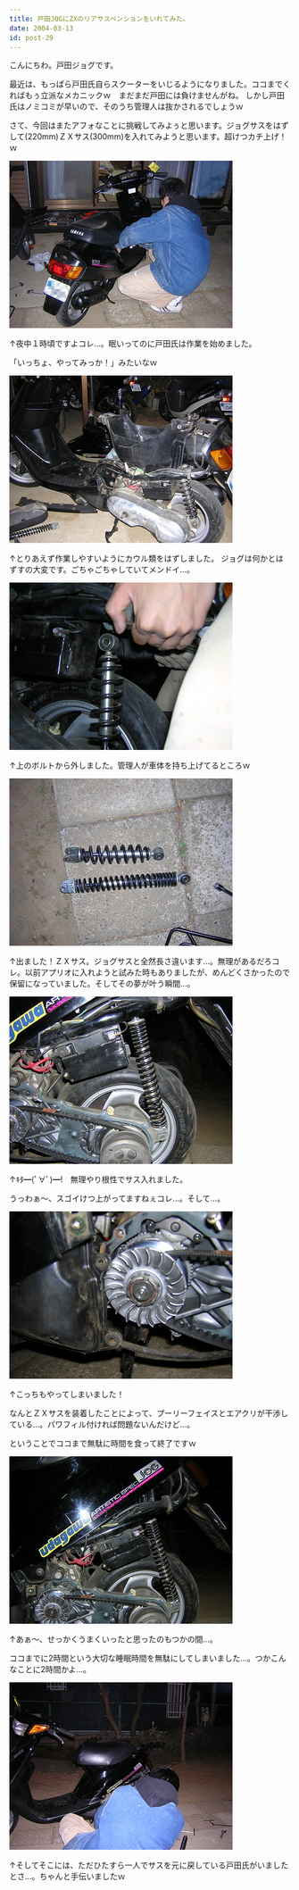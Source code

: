 ```yaml
---
title: 戸田JOGにZXのリアサスペンションをいれてみた。
date: 2004-03-13
id: post-29
---
```



<p class="sentence">こんにちわ。戸田ジョグです。</p>
<p class="sentence">最近は、もっぱら戸田氏自らスクーターをいじるようになりました。ココまでくればもぅ立派なメカニックｗ　まだまだ戸田には負けませんがね。 しかし戸田氏はノミコミが早いので、そのうち管理人は抜かされるでしょうｗ</p>
<p class="sentence spacing10">さて、今回はまたアフォなことに挑戦してみよぅと思います。ジョグサスをはずして(220mm)ＺＸサス(300mm)を入れてみようと思います。超けつカチ上げ！ｗ</p>
<div class="center spacing"><img src="/photo/diary/2004.03.13_zx1.jpg" alt=""></div>
<p class="sentence">↑夜中１時頃ですよコレ...。眠いってのに戸田氏は作業を始めました。</p>
<p class="sentence spacing10">「いっちょ、やってみっか！」みたいなｗ</p>
<div class="center spacing"><img src="/photo/diary/2004.03.13_zx2.jpg" alt=""></div>
<p class="sentence spacing10">↑とりあえず作業しやすいようにカウル類をはずしました。 ジョグは何かとはずすの大変です。ごちゃごちゃしていてメンドイ...。</p>
<div class="center spacing"><img src="/photo/diary/2004.03.13_zx3.jpg" alt=""></div>
<p class="sentence spacing10">↑上のボルトから外しました。管理人が車体を持ち上げてるところｗ</p>
<div class="center spacing"><img src="/photo/diary/2004.03.13_zx4.jpg" alt=""></div>
<p class="sentence spacing10">↑出ました！ＺＸサス。ジョグサスと全然長さ違います...。無理があるだろコレ。以前アプリオに入れようと試みた時もありましたが、めんどくさかったので保留になっていました。そしてその夢が叶う瞬間...。</p>
<div class="center spacing"><img src="/photo/diary/2004.03.13_zx5.jpg" alt=""></div>
<p class="sentence">↑ｷﾀ━(ﾟ∀ﾟ)━!　無理やり根性でサス入れました。</p>
<p class="sentence spacing10">うっわぁ～、スゴイけつ上がってますねぇコレ...。そして...。</p>
<div class="center spacing"><img src="/photo/diary/2004.03.13_zx6.jpg" alt=""></div>
<p class="sentence">↑こっちもやってしまいました！</p>
<p class="sentence">なんとＺＸサスを装着したことによって、プーリーフェイスとエアクリが干渉している...。パワフィル付ければ問題ないんだけど...。</p>
<p class="sentence spacing10">ということでココまで無駄に時間を食って終了ですｗ</p>
<div class="center spacing"><img src="/photo/diary/2004.03.13_zx7.jpg" alt=""></div>
<p class="sentence">↑あぁ～、せっかくうまくいったと思ったのもつかの間...。</p>
<p class="sentence spacing10">ココまでに2時間という大切な睡眠時間を無駄にしてしまいました...。つかこんなことに2時間かよ...。</p>
<div class="center spacing"><img src="/photo/diary/2004.03.13_zx8.jpg" alt=""></div>
<p class="sentence"> ↑そしてそこには、ただひたすら一人でサスを元に戻している戸田氏がいましたとさ...。ちゃんと手伝いましたｗ</p>
